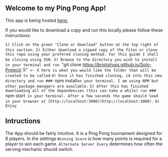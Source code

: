 <!-- This project was bootstrapped with [Create React App](https://github.com/facebook/create-react-app).

## Available Scripts

In the project directory, you can run:

### `npm start`

Runs the app in the development mode.<br />
Open [http://localhost:3000](http://localhost:3000) to view it in the browser.

The page will reload if you make edits.<br />
You will also see any lint errors in the console.

### `npm test`

Launches the test runner in the interactive watch mode.<br />
See the section about [running tests](https://facebook.github.io/create-react-app/docs/running-tests) for more information.

### `npm run build`

Builds the app for production to the `build` folder.<br />
It correctly bundles React in production mode and optimizes the build for the best performance.

The build is minified and the filenames include the hashes.<br />
Your app is ready to be deployed!

See the section about [deployment](https://facebook.github.io/create-react-app/docs/deployment) for more information.

### `npm run eject`

**Note: this is a one-way operation. Once you `eject`, you can’t go back!**

If you aren’t satisfied with the build tool and configuration choices, you can `eject` at any time. This command will remove the single build dependency from your project.

Instead, it will copy all the configuration files and the transitive dependencies (webpack, Babel, ESLint, etc) right into your project so you have full control over them. All of the commands except `eject` will still work, but they will point to the copied scripts so you can tweak them. At this point you’re on your own.

You don’t have to ever use `eject`. The curated feature set is suitable for small and middle deployments, and you shouldn’t feel obligated to use this feature. However we understand that this tool wouldn’t be useful if you couldn’t customize it when you are ready for it.

## Learn More

You can learn more in the [Create React App documentation](https://facebook.github.io/create-react-app/docs/getting-started).

To learn React, check out the [React documentation](https://reactjs.org/).

### Code Splitting

This section has moved here: https://facebook.github.io/create-react-app/docs/code-splitting

### Analyzing the Bundle Size

This section has moved here: https://facebook.github.io/create-react-app/docs/analyzing-the-bundle-size

### Making a Progressive Web App

This section has moved here: https://facebook.github.io/create-react-app/docs/making-a-progressive-web-app

### Advanced Configuration

This section has moved here: https://facebook.github.io/create-react-app/docs/advanced-configuration

### Deployment

This section has moved here: https://facebook.github.io/create-react-app/docs/deployment

### `npm run build` fails to minify

This section has moved here: https://facebook.github.io/create-react-app/docs/troubleshooting#npm-run-build-fails-to-minify -->

## Welcome to my Ping Pong App!

This app is being hosted [here:](https://bristolruss.github.io/Solo-Project/)

If you would like to download a copy and run this locally please follow these instructions:

`1) Click on the green "Clone or download" button at the top right of this section.`
`2) Either download a zipped copy of the files or clone this repo using your prefered cloning method. For this guide I shall be closing using SSH.`
`3) Browse to the directory you wish to install in your terminal and run `"git clone https://bristolruss.github.io/Solo-Project/ X"` <- X here is what you would like the folder that will be created to be called`
`4) Once it has finished cloning, cd into this new directory and run ### `npm install` on your terminal. I am using NPM but other package managers are available. `
`5) After this has finished downloading all of the dependencies (this can take a while) run ### `npm start` in your terminal. After a few seconds the game should load in your browser at [http://localhost:3000](http://localhost:3000).`
`6) Enjoy`

## Intructions 

The App should be fairly intuitive. It is a Ping Pong tournament designed for 8 players.
In the settings `Winning Score` is how many points is required for a player to win each game. `Alternate Server Every` determines how often the serving mechanic should switch.

